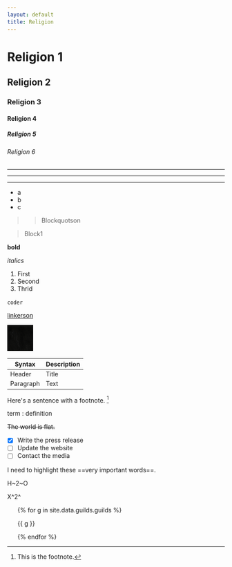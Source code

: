 ```yaml
---
layout: default
title: Religion
---
```


# Religion 1
## Religion 2
### Religion 3
#### Religion 4
##### Religion 5
###### Religion 6

---
***
___


* a
* b
* c

>> Blockquotson

> Block1

**bold**

*italics*

1. First
2. Second
3. Thrid

`coder`

[linkerson](guilds.md)


<img alt="alt text" height="60px" src="../img/metal.png" width="60px"/>

| Syntax | Description |
| ----------- | ----------- |
| Header | Title |
| Paragraph | Text |

Here's a sentence with a footnote. [^1]

[^1]: This is the footnote.

term
: definition

~~The world is flat.~~

- [x] Write the press release
- [ ] Update the website
- [ ] Contact the media

I need to highlight these ==very important words==.

H~2~O

X^2^

<ul>
    {% for g in site.data.guilds.guilds %}
    <p class="notice-text" face="arial" size="1">{{ g }}</p>
    {% endfor %}
</ul>

